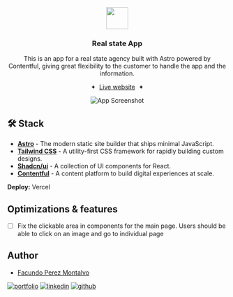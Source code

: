 <div align="center">
    <img src="public/favicon.ico" height="50px" width="auto" /> 
<h3>
 Real state App
</h3>
<p>
This is an app for a real state agency built with Astro powered by Contentful, giving great flexibility to the customer to handle the app and the information.
</p>

<span>&nbsp;✦&nbsp;</span>
<a href="https://inmobiliaria.facupm.dev">Live website</a>
<span>&nbsp;✦&nbsp;</span>

![App Screenshot](./public/screenshots.png)

</div>

## 🛠️ Stack

- [**Astro**](https://astro.build/) - The modern static site builder that ships minimal JavaScript.
- [**Tailwind CSS**](https://tailwindcss.com/) - A utility-first CSS framework for rapidly building custom designs.
- [**Shadcn/ui**](https://ui.shadcn.com/) - A collection of UI components for React.
- [**Contentful**](https://www.contentful.com/) - A content platform to build digital experiences at scale.

**Deploy:** Vercel

## Optimizations & features

- [ ] Fix the clickable area in components for the main page. Users should be able to click on an image and go to individual page

## Author

- [Facundo Perez Montalvo](https://facuperezm.vercel.app)

[![portfolio](https://img.shields.io/badge/my_portfolio-000?style=for-the-badge&logo=ko-fi&logoColor=white)](https://facuperezm.vercel.app/)
[![linkedin](https://img.shields.io/badge/linkedin-0A66C2?style=for-the-badge&logo=linkedin&logoColor=white)](https://www.linkedin.com/in/facuperezm/)
[![github](https://img.shields.io/badge/github-555?style=for-the-badge&logo=github&logoColor=white)](https://github.com/facuperezm)
